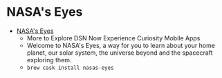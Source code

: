 # NASA's Eyes
- [NASA's Eyes](https://eyes.jpl.nasa.gov/eyes-on-exoplanets.html)
  -  More to Explore DSN Now Experience Curiosity Mobile Apps
  - Welcome to NASA's Eyes, a way for you to learn about your home planet, our solar system, the universe beyond and the spacecraft exploring them.
  - `brew cask install nasas-eyes`
